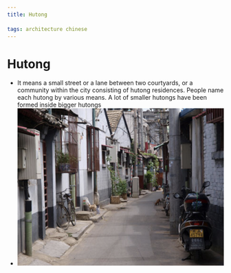 ```yaml
---
title: Hutong

tags: architecture chinese 
---
```


# Hutong
- It means a small street or a lane between two courtyards, or a community within the city consisting of hutong residences. People name each hutong by various means. A lot of smaller hutongs have been formed inside bigger hutongs
- ![](../assets/Pasted%20image%2020221007110623.png)
